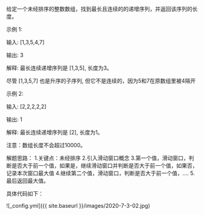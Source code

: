 给定一个未经排序的整数数组，找到最长且连续的的递增序列，并返回该序列的长度。

示例 1:

 输入: [1,3,5,4,7]

 输出: 3

 解释: 最长连续递增序列是 [1,3,5], 长度为3。

 尽管 [1,3,5,7] 也是升序的子序列, 但它不是连续的，因为5和7在原数组里被4隔开

示例 2:

 输入: [2,2,2,2,2]

 输出: 1

 解释: 最长连续递增序列是 [2], 长度为1。
 
注意：数组长度不会超过10000。

解题思路：
 1.关键点：未经排序
 2.引入滑动窗口概念
 3.第一个值，滑动窗口，判断是否大于前一个值，如果是，继续滑动窗口并判断是否大于前一个值，如果否，记录本次窗口最大值
 4.继续第二个值，滑动窗口，判断是否大于前一个值，....
 5.最后返回最大值。
 
具体代码如下：

![_config.yml]({{ site.baseurl }}/images/2020-7-3-02.jpg)
